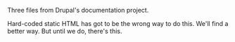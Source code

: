 Three files from Drupal's documentation project.

Hard-coded static HTML has got to be the wrong way to do this.  We'll find a
better way.  But until we do, there's this.
